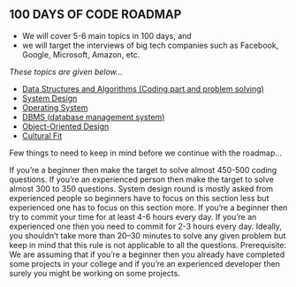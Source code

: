 ## 100 DAYS OF CODE ROADMAP 

- We will cover 5-6 main topics in 100 days, and 
- we will target the interviews of big tech companies such as Facebook, Google, Microsoft, Amazon, etc. 

*These topics are given below…*

  - [Data Structures and Algorithms (Coding part and problem solving)]()
  - [System Design]()
  - [Operating System]()
  - [DBMS (database management system)]()
  - [Object-Oriented Design]()
  - [Cultural Fit]()
  
Few things to need to keep in mind before we continue with the roadmap…

If you’re a beginner then make the target to solve almost 450-500 coding questions.
If you’re an experienced person then make the target to solve almost 300 to 350 questions.
System design round is mostly asked from experienced people so beginners have to focus on this section less but experienced one has to focus on this section more.
If you’re a beginner then try to commit your time for at least 4-6 hours every day.
If you’re an experienced one then you need to commit for 2-3 hours every day.
Ideally, you shouldn’t take more than 20–30 minutes to solve any given problem but keep in mind that this rule is not applicable to all the questions. 
Prerequisite: We are assuming that if you’re a beginner then you already have completed some projects in your college and if you’re an experienced developer then surely you might be working on some projects.
